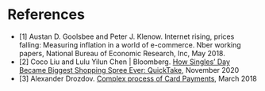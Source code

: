 # References

* \[1\] Austan D. Goolsbee and Peter J. Klenow. Internet rising, prices falling: Measuring inflation in a world of e-commerce. Nber working papers, National Bureau of Economic Research, Inc, May 2018.
* \[2\] Coco Liu and Lulu Yilun Chen \| Bloomberg. [How Singles’ Day Became Biggest Shopping Spree Ever: QuickTake](https://www.washingtonpost.com/business/how-singles-day-became-biggest-shopping-spree-ever-quicktake/2020/11/09/ff52e6ae-22d6-11eb-9c4a-0dc6242c4814_story.html), November 2020
* \[3\] Alexander Drozdov. [Complex process of Card Payments](https://medium.com/paybycps/payments-problem-statement-997cb201267f), March 2018

